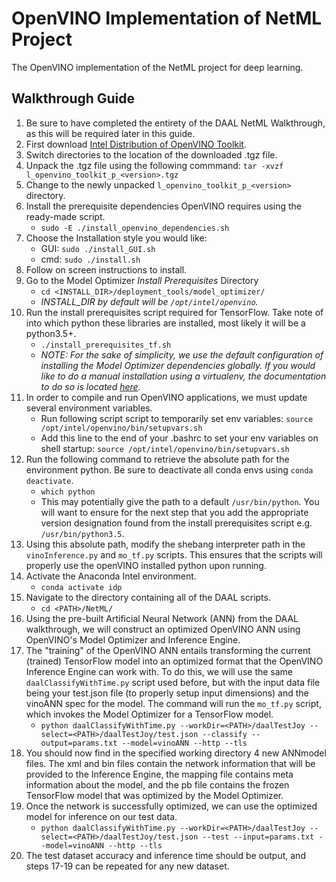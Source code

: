 # OpenVINO Implementation of NetML Project
The OpenVINO implementation of the NetML project for deep learning.

## Walkthrough Guide
1. Be sure to have completed the entirety of the DAAL NetML Walkthrough, as this will be required later in this guide.
2. First download [Intel Distribution of OpenVINO Toolkit](https://software.intel.com/en-us/openvino-toolkit/choose-download/free-download-linux).
3. Switch directories to the location of the downloaded .tgz file.
4. Unpack the .tgz file using the following commmand: `tar -xvzf l_openvino_toolkit_p_<version>.tgz`
5. Change to the newly unpacked `l_openvino_toolkit_p_<version>` directory.
6. Install the prerequisite dependencies OpenVINO requires using the ready-made script.
    - `sudo -E ./install_openvino_dependencies.sh`
7. Choose the Installation style you would like:
    - GUI: `sudo ./install_GUI.sh`
    - cmd: `sudo ./install.sh`
8. Follow on screen instructions to install.
9. Go to the Model Optimizer *Install Prerequisites* Directory
    - `cd <INSTALL_DIR>/deployment_tools/model_optimizer/`
    - *INSTALL_DIR by default will be `/opt/intel/openvino`.*
10. Run the install prerequisites script required for TensorFlow. Take note of into which python these libraries are installed, most likely it will be a python3.5+.
    - `./install_prerequisites_tf.sh`
    - *NOTE: For the sake of simplicity, we use the default configuration of installing the Model Optimizer dependencies globally. If you would like to do a manual installation using a virtualenv, the documentation to do so is located [here](https://docs.openvinotoolkit.org/latest/_docs_MO_DG_prepare_model_Config_Model_Optimizer.html).*
11. In order to compile and run OpenVINO applications, we must update several environment variables.
    - Run following script script to temporarily set env variables: `source /opt/intel/openvino/bin/setupvars.sh`
    - Add this line to the end of your .bashrc to set your env variables on shell startup: `source /opt/intel/openvino/bin/setupvars.sh`
12. Run the following command to retrieve the absolute path for the environment python. Be sure to deactivate all conda envs using `conda deactivate`.
    - `which python`
    - This may potentially give the path to a default `/usr/bin/python`. You will want to ensure for the next step that you add the appropriate version designation found from the install prerequisites script e.g. `/usr/bin/python3.5`.
13. Using this absolute path, modify the shebang interpreter path in the `vinoInference.py` and `mo_tf.py` scripts. This ensures that the scripts will properly use the openVINO installed python upon running.
14. Activate the Anaconda Intel environment.
    - `conda activate idp`
15. Navigate to the directory containing all of the DAAL scripts.
    - `cd <PATH>/NetML/`
16. Using the pre-built Artificial Neural Network (ANN) from the DAAL walkthrough, we will construct an optimized OpenVINO ANN using OpenVINO's Model Optimizer and Inference Engine.
17. The "training" of the OpenVINO ANN entails transforming the current (trained) TensorFlow model into an optimized format that the OpenVINO Inference Engine can work with. To do this, we will use the same `daalClassifyWithTime.py` script used before, but with the input data file being your test.json file (to properly setup input dimensions) and the vinoANN spec for the model. The command will run the `mo_tf.py` script, which invokes the Model Optimizer for a TensorFlow model.
    - `python daalClassifyWithTime.py --workDir=<PATH>/daalTestJoy --select=<PATH>/daalTestJoy/test.json --classify --output=params.txt --model=vinoANN --http --tls`
18. You should now find in the specified working directory 4 new ANNmodel files. The xml and bin files contain the network information that will be provided to the Inference Engine, the mapping file contains meta information about the model, and the pb file contains the frozen TensorFlow model that was optimized by the Model Optimizer.
19. Once the network is successfully optimized, we can use the optimized model for inference on our test data.
    - `python daalClassifyWithTime.py --workDir=<PATH>/daalTestJoy --select=<PATH>/daalTestJoy/test.json --test --input=params.txt --model=vinoANN --http --tls`
20. The test dataset accuracy and inference time should be output, and steps 17-19 can be repeated for any new dataset.
